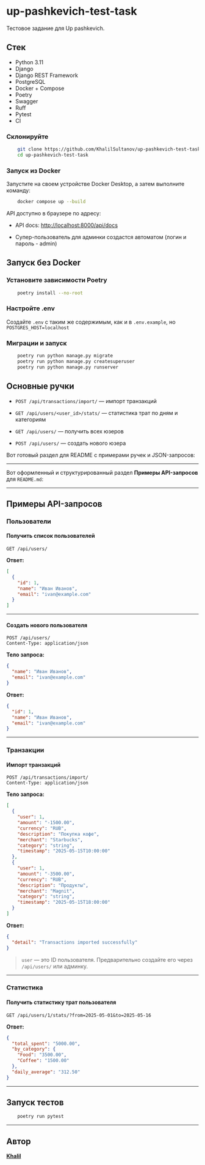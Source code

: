 # up-pashkevich-test-task

Тестовое задание для Up pashkevich.

## Стек

- Python 3.11
- Django
- Django REST Framework
- PostgreSQL
- Docker + Compose
- Poetry
- Swagger
- Ruff
- Pytest
- CI

### Склонируйте

```bash
    git clone https://github.com/KhalilSultanov/up-pashkevich-test-task.git
    cd up-pashkevich-test-task
````

### Запуск из Docker

Запустите на своем устройстве Docker Desktop, а затем выполните команду:

```bash
    docker compose up --build
```

API доступно в браузере по адресу:

* API docs: [http://localhost:8000/api/docs](http://localhost:8000/api/docs)

* Супер-пользователь для админки создастся автоматом (логин и пароль - admin)

## Запуск без Docker

### Установите зависимости Poetry

```bash
    poetry install --no-root
```

### Настройте .env

Создайте `.env` с таким же содержимым, как и в `.env.example`, но `POSTGRES_HOST=localhost`

### Миграции и запуск

```bash
    poetry run python manage.py migrate
    poetry run python manage.py createsuperuser
    poetry run python manage.py runserver
```

## Основные ручки

- `POST /api/transactions/import/` — импорт транзакций
- `GET /api/users/<user_id>/stats/` — статистика трат по дням и категориям

- `GET /api/users/` — получить всех юзеров
- `POST /api/users/` — создать нового юзера

Вот готовый раздел для README с примерами ручек и JSON-запросов:

---

Вот оформленный и структурированный раздел **Примеры API-запросов** для `README.md`:

---

## Примеры API-запросов

### Пользователи

#### Получить список пользователей

```http
GET /api/users/
```

**Ответ:**

```json
[
  {
    "id": 1,
    "name": "Иван Иванов",
    "email": "ivan@example.com"
  }
]
```

---

#### Создать нового пользователя

```http
POST /api/users/
Content-Type: application/json
```

**Тело запроса:**

```json
{
  "name": "Иван Иванов",
  "email": "ivan@example.com"
}
```

**Ответ:**

```json
{
  "id": 1,
  "name": "Иван Иванов",
  "email": "ivan@example.com"
}
```

---

### Транзакции

#### Импорт транзакций

```http
POST /api/transactions/import/
Content-Type: application/json
```

**Тело запроса:**

```json
[
  {
    "user": 1,
    "amount": "-1500.00",
    "currency": "RUB",
    "description": "Покупка кофе",
    "merchant": "Starbucks",
    "category": "string",
    "timestamp": "2025-05-15T10:00:00"
  },
  {
    "user": 1,
    "amount": "-3500.00",
    "currency": "RUB",
    "description": "Продукты",
    "merchant": "Magnit",
    "category": "string",
    "timestamp": "2025-05-15T18:00:00"
  }
]
```

**Ответ:**

```json
{
  "detail": "Transactions imported successfully"
}
```

> `user` — это ID пользователя. Предварительно создайте его через `/api/users/` или админку.

---

### Статистика

#### Получить статистику трат пользователя

```http
GET /api/users/1/stats/?from=2025-05-01&to=2025-05-16
```

**Ответ:**

```json
{
  "total_spent": "5000.00",
  "by_category": {
    "Food": "3500.00",
    "Coffee": "1500.00"
  },
  "daily_average": "312.50"
}
```

---

## Запуск тестов

```bash
    poetry run pytest
```

---

## Автор

[**Khalil**](https://t.me/itskhalilS)
